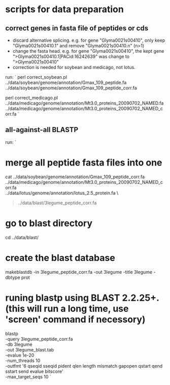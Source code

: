 # scripts for data preparation

## correct genes in fasta file of peptides or cds

*  discard alternative splicing. e.g. for gene "Glyma0021s00410", only keep "Glyma0021s00410.1" and remove "Glyma0021s00410.n" (n>1)
*  change the fasta head. e.g. for gene "Glyma0021s00410", the kept gene ">Glyma0021s00410.1|PACid:16242639" was change to ">Glyma0021s00410"
*  correction is needed for soybean and medicago, not lotus.

run:
`
perl correct_soybean.pl ../data/soybean/genome/annotation/Gmax_109_peptide.fa \
../data/soybean/genome/annotation/Gmax_109_peptide_corr.fa

perl correct_medicago.pl ../data/medicago/genome/annotation/Mt3.0_proteins_20090702_NAMED.fa \
../data/medicago/genome/annotation/Mt3.0_proteins_20090702_NAMED_corr.fa
`

## all-against-all BLASTP

run:
`
# merge all peptide fasta files into one
cat ../data/soybean/genome/annotation/Gmax_109_peptide_corr.fa \
../data/medicago/genome/annotation/Mt3.0_proteins_20090702_NAMED_corr.fa \
../data/lotus/genome/annotation/lotus_2.5_protein.fa \
>../data/blast/3legume_peptide_corr.fa

# go to blast directory
cd ../data/blast/

# create the blast database
makeblastdb -in 3legume_peptide_corr.fa -out 3legume -title 3legume -dbtype prot

# runing blastp using BLAST 2.2.25+. (this will run a long time, use 'screen' command if necessory)
blastp \
-query 3legume_peptide_corr.fa \
-db 3legume \
-out 3legume_blast.tab \
-evalue 1e-20 \
-num_threads 10 \
-outfmt '6 qseqid sseqid pident qlen length mismatch gapopen qstart qend sstart send evalue bitscore' \
-max_target_seqs 10
`

